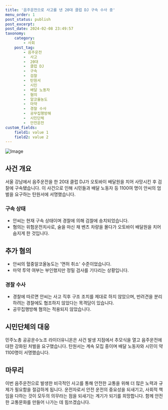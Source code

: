 ```yaml
---
title: '음주운전으로 사고를 낸 20대 클럽 DJ 구속 수사 중'
menu_order: 1
post_status: publish
post_excerpt: 
post_date: 2024-02-08 23:49:57
taxonomy:
    category:
        - 사회
    post_tag:
        - 음주운전
        -  사고
        -  20대
        -  클럽 DJ
        -  구속
        -  검찰
        -  탄원서
        -  시민
        -  배달 노동자
        -  혐의
        -  알코올농도
        -  마약
        -  경찰 수사
        -  공무집행방해
        -  시민단체
        -  안전운전
custom_fields:
    field1: value 1
    field2: value 2
---
```


![Image](https://imgnews.pstatic.net/image/016/2024/02/08/20240208000132_0_20240208151201558.jpg?type=w647)

## 사건 개요
서울 강남에서 음주운전을 한 20대 클럽 DJ가 오토바이 배달원을 치어 사망시킨 후 검찰에 구속됐습니다. 이 사건으로 인해 시민들과 배달 노동자 등 1100여 명이 안씨의 엄벌을 요구하는 탄원서에 서명했습니다. 
### 구속 상태
- 안씨는 현재 구속 상태이며 경찰에 의해 검찰에 송치되었습니다.
- 혐의는 위험운전치사로, 술을 마신 채 벤츠 차량을 몰다가 오토바이 배달원을 치어 숨지게 한 것입니다.
## 추가 혐의
- 안씨의 혈중알코올농도는 '면허 취소' 수준이었습니다.
- 마약 투약 여부는 부인했지만 정밀 검사를 기다리는 상황입니다.
### 경찰 수사
- 경찰에 따르면 안씨는 사고 직후 구조 조치를 제대로 하지 않았으며, 반려견을 분리하려는 경찰에도 협조하지 않았다는 목격담이 있습니다.
- 공무집행방해 혐의는 적용되지 않았습니다.
## 시민단체의 대응
민주노총 공공운수노조 라이더유니온은 사건 발생 지점에서 추모식을 열고 음주운전에 대한 강화된 처벌을 요구했습니다. 탄원서는 계속 모집 중이며 배달 노동자와 시민이 약 1100명이 서명했습니다.
## 마무리
이번 음주운전으로 발생한 비극적인 사고를 통해 안전한 교통을 위해 더 많은 노력과 규제가 필요함을 절감하게 됩니다. 운전자로서 안전 운전의 중요성을 되새기고, 사회적 책임을 다하는 것이 모두의 의무라는 점을 되새기는 계기가 되기를 희망합니다. 함께 안전한 교통문화를 만들어 나가는 데 힘쓰겠습니다.
